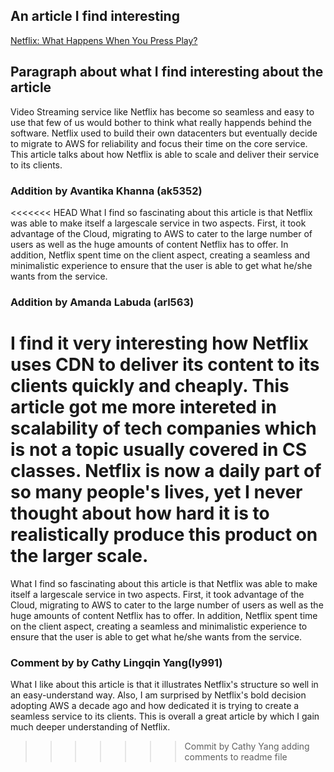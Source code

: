 ## An article I find interesting
[Netflix: What Happens When You Press Play?](http://highscalability.com/blog/2017/12/11/netflix-what-happens-when-you-press-play.html)

## Paragraph about what I find interesting about the article
Video Streaming service like Netflix has become so seamless and easy to use that few of us would bother to think what really happends behind the software.
Netflix used to build their own datacenters but eventually decide to migrate to AWS for reliability and focus their time on the core service.
This article talks about how Netflix is able to scale and deliver their service to its clients.


### Addition by Avantika Khanna (ak5352)
<<<<<<< HEAD
What I find so fascinating about this article is that Netflix was able to make itself a largescale service in two aspects. First, it took 
advantage of the Cloud, migrating to AWS to cater to the large number of users as well as the huge amounts of content Netflix has to offer. 
In addition, Netflix spent time on the client aspect, creating a seamless and minimalistic experience to ensure that the user is able to get 
what he/she wants from the service.

### Addition by Amanda Labuda (arl563)
I find it very interesting how Netflix uses CDN to deliver its content to its clients quickly and cheaply. This article got me more intereted in scalability of tech companies which is not a topic usually covered in CS classes. Netflix is now a daily part of so many people's lives, yet I never thought about how hard it is to realistically produce this product on the larger scale. 
=======
What I find so fascinating about this article is that Netflix was able to make itself a largescale service in two aspects. First, it took
advantage of the Cloud, migrating to AWS to cater to the large number of users as well as the huge amounts of content Netflix has to offer.
In addition, Netflix spent time on the client aspect, creating a seamless and minimalistic experience to ensure that the user is able to get
what he/she wants from the service.

### Comment by by Cathy Lingqin Yang(ly991)
What I like about this article is that it illustrates Netflix's structure so well in an easy-understand way. Also, I am surprised by Netflix's bold decision adopting AWS a decade ago and how dedicated it is trying to create a seamless service to its clients. This is overall a great article by which I gain much deeper understanding of Netflix.
>>>>>>> Commit by Cathy Yang adding comments to readme file
